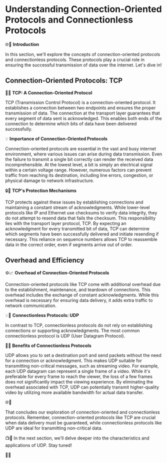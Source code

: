 # Understanding Connection-Oriented Protocols and Connectionless Protocols

🌐🔌 **Introduction**

In this section, we'll explore the concepts of connection-oriented protocols and connectionless protocols. These protocols play a crucial role in ensuring the successful transmission of data over the internet. Let's dive in!

## Connection-Oriented Protocols: TCP

🔌🔗 **TCP: A Connection-Oriented Protocol**

TCP (Transmission Control Protocol) is a connection-oriented protocol. It establishes a connection between two endpoints and ensures the proper transmission of data. The connection at the transport layer guarantees that every segment of data sent is acknowledged. This enables both ends of the connection to determine which bits of data have been delivered successfully.

💡 **Importance of Connection-Oriented Protocols**

Connection-oriented protocols are essential in the vast and busy internet environment, where various issues can arise during data transmission. Even the failure to transmit a single bit correctly can render the received data incomprehensible. At the lowest level, a bit is simply an electrical signal within a certain voltage range. However, numerous factors can prevent traffic from reaching its destination, including line errors, congestion, or physical damage to network infrastructure.

🔒🔁 **TCP's Protection Mechanisms**

TCP protects against these issues by establishing connections and maintaining a constant stream of acknowledgments. While lower-level protocols like IP and Ethernet use checksums to verify data integrity, they do not attempt to resend data that fails the checksum. This responsibility lies with the transport layer protocol, TCP. By expecting an acknowledgment for every transmitted bit of data, TCP can determine which segments have been successfully delivered and initiate resending if necessary. This reliance on sequence numbers allows TCP to reassemble data in the correct order, even if segments arrive out of order.

## Overhead and Efficiency

⚙️📈 **Overhead of Connection-Oriented Protocols**

Connection-oriented protocols like TCP come with additional overhead due to the establishment, maintenance, and teardown of connections. This overhead includes the exchange of constant acknowledgments. While this overhead is necessary for ensuring data delivery, it adds extra traffic to network communication.

💡🔄 **Connectionless Protocols: UDP**

In contrast to TCP, connectionless protocols do not rely on establishing connections or supporting acknowledgments. The most common connectionless protocol is UDP (User Datagram Protocol).

🚀🔁 **Benefits of Connectionless Protocols**

UDP allows you to set a destination port and send packets without the need for a connection or acknowledgment. This makes UDP suitable for transmitting non-critical messages, such as streaming video. For example, each UDP datagram can represent a single frame of a video. While it's preferable for every frame to reach the viewer, the loss of a few frames does not significantly impact the viewing experience. By eliminating the overhead associated with TCP, UDP can potentially transmit higher-quality video by utilizing more available bandwidth for actual data transfer.

🌐🔌

That concludes our exploration of connection-oriented and connectionless protocols. Remember, connection-oriented protocols like TCP are crucial when data delivery must be guaranteed, while connectionless protocols like UDP are ideal for transmitting non-critical data.

📺🚀 In the next section, we'll delve deeper into the characteristics and applications of UDP. Stay tuned!

🔗🔌